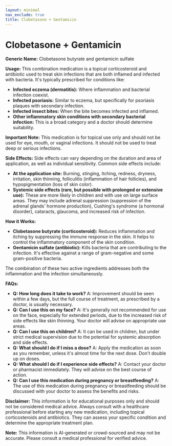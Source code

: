 ```yaml
---
layout: minimal
nav_exclude: true
title: Clobetasone + Gentamicin
---
```


# Clobetasone + Gentamicin

**Generic Name:** Clobetasone butyrate and gentamicin sulfate

**Usage:**  This combination medication is a topical corticosteroid and antibiotic used to treat skin infections that are both inflamed and infected with bacteria.  It's typically prescribed for conditions like:

* **Infected eczema (dermatitis):**  Where inflammation and bacterial infection coexist.
* **Infected psoriasis:** Similar to eczema, but specifically for psoriasis plaques with secondary infection.
* **Infected insect bites:** When the bite becomes infected and inflamed.
* **Other inflammatory skin conditions with secondary bacterial infection:** This is a broad category and a doctor should determine suitability.

**Important Note:** This medication is for topical use only and should not be used for eye, mouth, or vaginal infections.  It should not be used to treat deep or serious infections.


**Side Effects:**  Side effects can vary depending on the duration and area of application, as well as individual sensitivity. Common side effects include:

* **At the application site:** Burning, stinging, itching, redness, dryness, irritation, skin thinning, folliculitis (inflammation of hair follicles), and hypopigmentation (loss of skin color).
* **Systemic side effects (rare, but possible with prolonged or extensive use):** These are more likely in children and with use on large surface areas.  They may include adrenal suppression (suppression of the adrenal glands' hormone production), Cushing's syndrome (a hormonal disorder), cataracts, glaucoma, and increased risk of infection.

**How it Works:**

* **Clobetasone butyrate (corticosteroid):** Reduces inflammation and itching by suppressing the immune response in the skin.  It helps to control the inflammatory component of the skin condition.
* **Gentamicin sulfate (antibiotic):** Kills bacteria that are contributing to the infection.  It's effective against a range of gram-negative and some gram-positive bacteria.

The combination of these two active ingredients addresses both the inflammation and the infection simultaneously.


**FAQs:**

* **Q: How long does it take to work?** A: Improvement should be seen within a few days, but the full course of treatment, as prescribed by a doctor, is usually necessary.
* **Q: Can I use this on my face?** A:  It's generally not recommended for use on the face, especially for extended periods, due to the increased risk of side effects like skin thinning.  Your doctor will advise on appropriate use areas.
* **Q: Can I use this on children?** A:  It can be used in children, but under strict medical supervision due to the potential for systemic absorption and side effects.
* **Q: What should I do if I miss a dose?** A: Apply the medication as soon as you remember, unless it's almost time for the next dose.  Don't double up on doses.
* **Q: What should I do if I experience side effects?** A: Contact your doctor or pharmacist immediately.  They will advise on the best course of action.
* **Q: Can I use this medication during pregnancy or breastfeeding?** A: The use of this medication during pregnancy or breastfeeding should be discussed with your doctor to assess the benefits and risks.


**Disclaimer:** This information is for educational purposes only and should not be considered medical advice. Always consult with a healthcare professional before starting any new medication, including topical corticosteroids and antibiotics.  They can assess your specific condition and determine the appropriate treatment plan.


**Note:** This information is AI-generated or crowd-sourced and may not be accurate. Please consult a medical professional for verified advice.